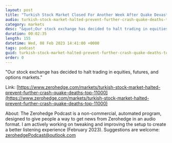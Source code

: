 ```yaml
---
layout: post
title: "Turkish Stock Market Closed For Another Week After Quake Devastation"
audio: turkish-stock-market-halted-prevent-further-crash-quake-deaths-top-11000-1
category: markets
desc: "&quot;Our stock exchange has decided to halt trading in equities, futures, and options markets.&quot; "
duration: 00:02:35
length: 155
datetime: Wed, 08 Feb 2023 14:41:00 +0000
tags: podcast
guid: turkish-stock-market-halted-prevent-further-crash-quake-deaths-top-11000-0
order: 0
---
```

&quot;Our stock exchange has decided to halt trading in equities, futures, and options markets.&quot; 

Link: [https://www.zerohedge.com/markets/turkish-stock-market-halted-prevent-further-crash-quake-deaths-top-11000](https://www.zerohedge.com/markets/turkish-stock-market-halted-prevent-further-crash-quake-deaths-top-11000)

About: The Zerohedge Podcast is a non-commercial, automated program, designed to give people a way to get news from Zerohedge in an audio format.  I am actively working on tweaking and improving the setup to create a better listening experience (February 2023).  Suggestions are welcome: [zerohedgePodcast@outlook.com](mailto:zerohedgePodcast@outlook.com)